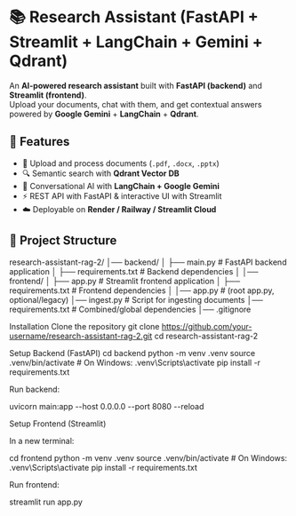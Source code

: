 # 📚 Research Assistant (FastAPI + Streamlit + LangChain + Gemini + Qdrant)

An **AI-powered research assistant** built with **FastAPI (backend)** and **Streamlit (frontend)**.  
Upload your documents, chat with them, and get contextual answers powered by **Google Gemini** + **LangChain** + **Qdrant**.

## 🚀 Features
- 📄 Upload and process documents (`.pdf`, `.docx`, `.pptx`)  
- 🔍 Semantic search with **Qdrant Vector DB**  
- 🤖 Conversational AI with **LangChain + Google Gemini**  
- ⚡ REST API with FastAPI & interactive UI with Streamlit  
- ☁️ Deployable on **Render / Railway / Streamlit Cloud**  


## 📂 Project Structure
research-assistant-rag-2/
│── backend/
│   ├── main.py              # FastAPI backend application
│   ├── requirements.txt     # Backend dependencies
│
│── frontend/
│   ├── app.py               # Streamlit frontend application
│   ├── requirements.txt     # Frontend dependencies
│
│── app.py                   # (root app.py, optional/legacy)
│── ingest.py                # Script for ingesting documents
│── requirements.txt         # Combined/global dependencies
│── .gitignore

Installation
Clone the repository
git clone https://github.com/your-username/research-assistant-rag-2.git
cd research-assistant-rag-2

Setup Backend (FastAPI)
cd backend
python -m venv .venv
source .venv/bin/activate   # On Windows: .venv\Scripts\activate
pip install -r requirements.txt


Run backend:

uvicorn main:app --host 0.0.0.0 --port 8080 --reload

Setup Frontend (Streamlit)

In a new terminal:

cd frontend
python -m venv .venv
source .venv/bin/activate   # On Windows: .venv\Scripts\activate
pip install -r requirements.txt

Run frontend:

streamlit run app.py
